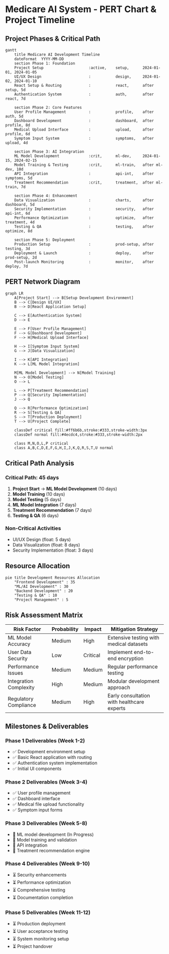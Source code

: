 
# Medicare AI System - PERT Chart & Project Timeline

## Project Phases & Critical Path

```mermaid
gantt
    title Medicare AI Development Timeline
    dateFormat  YYYY-MM-DD
    section Phase 1: Foundation
    Project Setup                    :active,    setup,      2024-01-01, 2024-01-05
    UI/UX Design                     :           design,     2024-01-02, 2024-01-10
    React Setup & Routing            :           react,      after setup, 5d
    Authentication System            :           auth,       after react, 7d
    
    section Phase 2: Core Features
    User Profile Management          :           profile,    after auth, 5d
    Dashboard Development            :           dashboard,  after profile, 8d
    Medical Upload Interface         :           upload,     after profile, 6d
    Symptom Input System             :           symptoms,   after upload, 4d
    
    section Phase 3: AI Integration
    ML Model Development             :crit,      ml-dev,     2024-01-15, 2024-02-15
    Model Training & Testing         :crit,      ml-train,   after ml-dev, 10d
    API Integration                  :           api-int,    after symptoms, 5d
    Treatment Recommendation         :crit,      treatment,  after ml-train, 7d
    
    section Phase 4: Enhancement
    Data Visualization               :           charts,     after dashboard, 5d
    Security Implementation          :           security,   after api-int, 6d
    Performance Optimization         :           optimize,   after treatment, 4d
    Testing & QA                     :           testing,    after optimize, 8d
    
    section Phase 5: Deployment
    Production Setup                 :           prod-setup, after testing, 3d
    Deployment & Launch              :           deploy,     after prod-setup, 2d
    Post-launch Monitoring           :           monitor,    after deploy, 7d
```

## PERT Network Diagram

```mermaid
graph LR
    A[Project Start] --> B[Setup Development Environment]
    B --> C[Design UI/UX]
    B --> D[React Application Setup]
    
    C --> E[Authentication System]
    D --> E
    
    E --> F[User Profile Management]
    F --> G[Dashboard Development]
    F --> H[Medical Upload Interface]
    
    H --> I[Symptom Input System]
    G --> J[Data Visualization]
    
    I --> K[API Integration]
    K --> L[ML Model Integration]
    
    M[ML Model Development] --> N[Model Training]
    N --> O[Model Testing]
    O --> L
    
    L --> P[Treatment Recommendation]
    P --> Q[Security Implementation]
    J --> Q
    
    Q --> R[Performance Optimization]
    R --> S[Testing & QA]
    S --> T[Production Deployment]
    T --> U[Project Complete]
    
    classDef critical fill:#ff6b6b,stroke:#333,stroke-width:3px
    classDef normal fill:#4ecdc4,stroke:#333,stroke-width:2px
    
    class M,N,O,L,P critical
    class A,B,C,D,E,F,G,H,I,J,K,Q,R,S,T,U normal
```

## Critical Path Analysis

### Critical Path: 45 days
1. **Project Start** → **ML Model Development** (10 days)
2. **Model Training** (10 days)
3. **Model Testing** (5 days)
4. **ML Model Integration** (7 days)
5. **Treatment Recommendation** (7 days)
6. **Testing & QA** (6 days)

### Non-Critical Activities
- UI/UX Design (float: 5 days)
- Data Visualization (float: 8 days)
- Security Implementation (float: 3 days)

## Resource Allocation

```mermaid
pie title Development Resources Allocation
    "Frontend Development" : 35
    "ML/AI Development" : 30
    "Backend Development" : 20
    "Testing & QA" : 10
    "Project Management" : 5
```

## Risk Assessment Matrix

| Risk Factor | Probability | Impact | Mitigation Strategy |
|-------------|-------------|---------|-------------------|
| ML Model Accuracy | Medium | High | Extensive testing with medical datasets |
| User Data Security | Low | Critical | Implement end-to-end encryption |
| Performance Issues | Medium | Medium | Regular performance testing |
| Integration Complexity | High | Medium | Modular development approach |
| Regulatory Compliance | Medium | High | Early consultation with healthcare experts |

## Milestones & Deliverables

### Phase 1 Deliverables (Week 1-2)
- ✅ Development environment setup
- ✅ Basic React application with routing
- ✅ Authentication system implementation
- ✅ Initial UI components

### Phase 2 Deliverables (Week 3-4)
- ✅ User profile management
- ✅ Dashboard interface
- ✅ Medical file upload functionality
- ✅ Symptom input forms

### Phase 3 Deliverables (Week 5-8)
- 🔄 ML model development (In Progress)
- 🔄 Model training and validation
- 🔄 API integration
- 🔄 Treatment recommendation engine

### Phase 4 Deliverables (Week 9-10)
- ⏳ Security enhancements
- ⏳ Performance optimization
- ⏳ Comprehensive testing
- ⏳ Documentation completion

### Phase 5 Deliverables (Week 11-12)
- ⏳ Production deployment
- ⏳ User acceptance testing
- ⏳ System monitoring setup
- ⏳ Project handover
